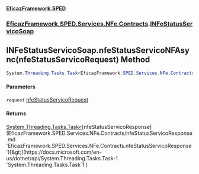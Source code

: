 #### [EficazFramework.SPED](EficazFrameworkSPED.md 'EficazFramework SPED')
### [EficazFramework.SPED.Services.NFe.Contracts](EficazFramework.SPED.Services.NFe.Contracts.md 'EficazFramework.SPED.Services.NFe.Contracts').[INFeStatusServicoSoap](EficazFramework.SPED.Services.NFe.Contracts.md#EficazFramework.SPED.Services.NFe.Contracts.INFeStatusServicoSoap 'EficazFramework.SPED.Services.NFe.Contracts.INFeStatusServicoSoap')

## INFeStatusServicoSoap.nfeStatusServicoNFAsync(nfeStatusServicoRequest) Method

```csharp
System.Threading.Tasks.Task<EficazFramework.SPED.Services.NFe.Contracts.nfeStatusServicoResponse> nfeStatusServicoNFAsync(EficazFramework.SPED.Services.NFe.Contracts.nfeStatusServicoRequest request);
```
#### Parameters

<a name='EficazFramework.SPED.Services.NFe.Contracts.INFeStatusServicoSoap.nfeStatusServicoNFAsync(EficazFramework.SPED.Services.NFe.Contracts.nfeStatusServicoRequest).request'></a>

`request` [nfeStatusServicoRequest](EficazFramework.SPED.Services.NFe.Contracts/nfeStatusServicoRequest.md 'EficazFramework.SPED.Services.NFe.Contracts.nfeStatusServicoRequest')

#### Returns
[System.Threading.Tasks.Task&lt;](https://docs.microsoft.com/en-us/dotnet/api/System.Threading.Tasks.Task-1 'System.Threading.Tasks.Task`1')[nfeStatusServicoResponse](EficazFramework.SPED.Services.NFe.Contracts/nfeStatusServicoResponse.md 'EficazFramework.SPED.Services.NFe.Contracts.nfeStatusServicoResponse')[&gt;](https://docs.microsoft.com/en-us/dotnet/api/System.Threading.Tasks.Task-1 'System.Threading.Tasks.Task`1')